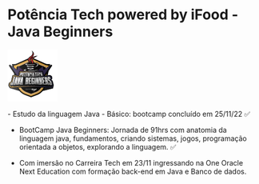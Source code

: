 <h1>Potência Tech powered by iFood - Java Beginners</h1><img width="100px" src="./img/InsígniaPontênciaTech.png">
<p> - Estudo da linguagem Java - Básico: bootcamp concluído em 25/11/22 ✅</P>

- BootCamp Java Beginners: Jornada de 91hrs com anatomia da linguagem java, fundamentos, criando sistemas, jogos, programação orientada a objetos, explorando a linguagem. ✅

- Com imersão no Carreira Tech em 23/11 ingressando na One Oracle Next Education com formação back-end em Java e Banco de dados. 
 
